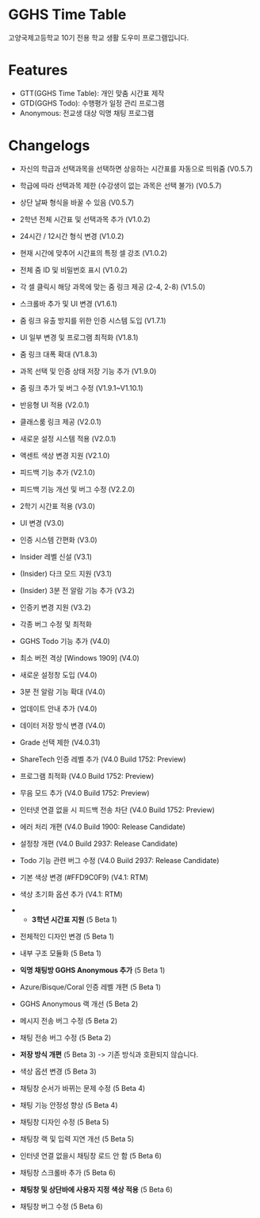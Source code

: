 # GGHS Time Table
고양국제고등학교 10기 전용 학교 생활 도우미 프로그램입니다.

# Features
- GTT(GGHS Time Table): 개인 맞춤 시간표 제작
- GTD(GGHS Todo): 수행평가 일정 관리 프로그램
- Anonymous: 전교생 대상 익명 채팅 프로그램

# Changelogs
- 자신의 학급과 선택과목을 선택하면 상응하는 시간표를 자동으로 띄워줌 (V0.5.7)
- 학급에 따라 선택과목 제한 (수강생이 없는 과목은 선택 불가) (V0.5.7)
- 상단 날짜 형식을 바꿀 수 있음 (V0.5.7)
- 2학년 전체 시간표 및 선택과목 추가 (V1.0.2)
- 24시간 / 12시간 형식 변경 (V1.0.2)
- 현재 시간에 맞추어 시간표의 특정 셀 강조 (V1.0.2)
- 전체 줌 ID 및 비밀번호 표시 (V1.0.2)
- 각 셀 클릭시 해당 과목에 맞는 줌 링크 제공 (2-4, 2-8) (V1.5.0)
- 스크롤바 추가 및 UI 변경 (V1.6.1)
- 줌 링크 유출 방지를 위한 인증 시스템 도입 (V1.7.1)
- UI 일부 변경 및 프로그램 최적화 (V1.8.1)
- 줌 링크 대폭 확대 (V1.8.3)
- 과목 선택 및 인증 상태 저장 기능 추가 (V1.9.0)
- 줌 링크 추가 및 버그 수정 (V1.9.1~V1.10.1)

- 반응형 UI 적용 (V2.0.1)
- 클래스룸 링크 제공 (V2.0.1)
- 새로운 설정 시스템 적용 (V2.0.1)
- 액센트 색상 변경 지원 (V2.1.0)
- 피드백 기능 추가 (V2.1.0)
- 피드백 기능 개선 및 버그 수정 (V2.2.0)

- 2학기 시간표 적용 (V3.0)
- UI 변경 (V3.0)
- 인증 시스템 간편화 (V3.0)
- Insider 레벨 신설 (V3.1)
- (Insider) 다크 모드 지원 (V3.1)
- (Insider) 3분 전 알람 기능 추가 (V3.2)
- 인증키 변경 지원 (V3.2)
- 각종 버그 수정 및 최적화

- GGHS Todo 기능 추가 (V4.0)
- 최소 버전 격상 [Windows 1909] (V4.0)
- 새로운 설정창 도입 (V4.0)
- 3분 전 알람 기능 확대 (V4.0)
- 업데이트 안내 추가 (V4.0)
- 데이터 저장 방식 변경 (V4.0)
- Grade 선택 제한 (V4.0.31)
- ShareTech 인증 레벨 추가 (V4.0 Build 1752: Preview)
- 프로그램 최적화 (V4.0 Build 1752: Preview)
- 무음 모드 추가 (V4.0 Build 1752: Preview)
- 인터넷 연결 없을 시 피드백 전송 차단 (V4.0 Build 1752: Preview)
- 에러 처리 개편 (V4.0 Build 1900: Release Candidate)
- 설정창 개편 (V4.0 Build 2937: Release Candidate)
- Todo 기능 관련 버그 수정 (V4.0 Build 2937: Release Candidate)
- 기본 색상 변경 (#FFD9C0F9) (V4.1: RTM)
- 색상 초기화 옵션 추가 (V4.1: RTM)

- - **3학년 시간표 지원** (5 Beta 1)
- 전체적인 디자인 변경 (5 Beta 1)
- 내부 구조 모듈화 (5 Beta 1)
- **익명 채팅방 GGHS Anonymous 추가** (5 Beta 1)
- Azure/Bisque/Coral 인증 레벨 개편 (5 Beta 1)
- GGHS Anonymous 랙 개선 (5 Beta 2)
- 메시지 전송 버그 수정 (5 Beta 2)
- 채팅 전송 버그 수정 (5 Beta 2)
- **저장 방식 개편** (5 Beta 3) -> 기존 방식과 호환되지 않습니다.
- 색상 옵션 변경 (5 Beta 3)
- 채팅창 순서가 바뀌는 문제 수정 (5 Beta 4)
- 채팅 기능 안정성 향상 (5 Beta 4)
- 채팅창 디자인 수정 (5 Beta 5)
- 채팅창 랙 및 입력 지연 개선 (5 Beta 5)
- 인터넷 연결 없을시 채팅창 로드 안 함 (5 Beta 6)
- 채팅창 스크롤바 추가 (5 Beta 6)
- **채팅창 및 상단바에 사용자 지정 색상 적용** (5 Beta 6)
- 채팅창 버그 수정 (5 Beta 6)
